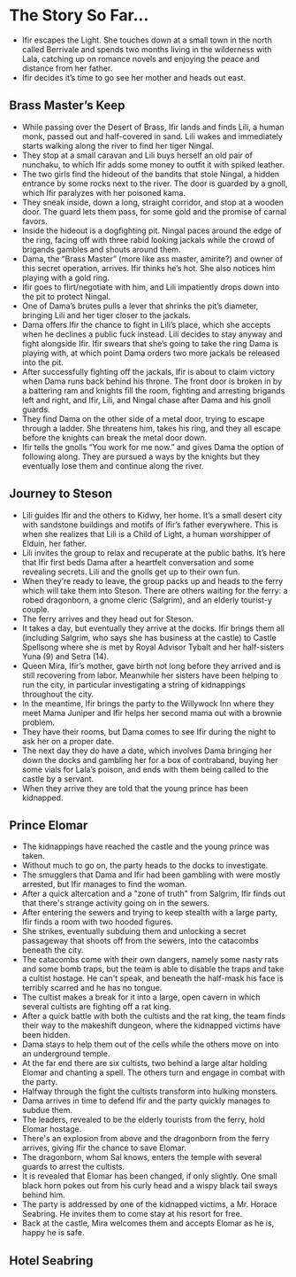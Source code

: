 # The Story So Far...
- Ifir escapes the Light. She touches down at a small town in the north called Berrivale and spends two months living in the wilderness with Lala, catching up on romance novels and enjoying the peace and distance from her father.
- Ifir decides it’s time to go see her mother and heads out east.

## Brass Master’s Keep
- While passing over the Desert of Brass, Ifir lands and finds Lili, a human monk, passed out and half-covered in sand. Lili wakes and immediately starts walking along the river to find her tiger Ningal.
- They stop at a small caravan and Lili buys herself an old pair of nunchaku, to which Ifir adds some money to outfit it with spiked leather.
- The two girls find the hideout of the bandits that stole Ningal, a hidden entrance by some rocks next to the river. The door is guarded by a gnoll, which Ifir paralyzes with her poisoned kama.
- They sneak inside, down a long, straight corridor, and stop at a wooden door. The guard lets them pass, for some gold and the promise of carnal favors.
- Inside the hideout is a dogfighting pit. Ningal paces around the edge of the ring, facing off with three rabid looking jackals while the crowd of brigands gambles and shouts around them.
- Dama, the “Brass Master” (more like ass master, amirite?) and owner of this secret operation, arrives. Ifir thinks he’s hot. She also notices him playing with a gold ring.
- Ifir goes to flirt/negotiate with him, and Lili impatiently drops down into the pit to protect Ningal.
- One of Dama’s brutes pulls a lever that shrinks the pit’s diameter, bringing Lili and her tiger closer to the jackals.
- Dama offers Ifir the chance to fight in Lili’s place, which she accepts when he declines a public fuck instead. Lili decides to stay anyway and fight alongside Ifir. Ifir swears that she’s going to take the ring Dama is playing with, at which point Dama orders two more jackals be released into the pit.
- After successfully fighting off the jackals, Ifir is about to claim victory when Dama runs back behind his throne. The front door is broken in by a battering ram and knights fill the room, fighting and arresting brigands left and right, and Ifir, Lili, and Ningal chase after Dama and his gnoll guards.
- They find Dama on the other side of a metal door, trying to escape through a ladder. She threatens him, takes his ring, and they all escape before the knights can break the metal door down.
- Ifir tells the gnolls “You work for me now.” and gives Dama the option of following along. They are pursued a ways by the knights but they eventually lose them and continue along the river.

## Journey to Steson
- Lili guides Ifir and the others to Kidwy, her home. It’s a small desert city with sandstone buildings and motifs of Ifir’s father everywhere. This is when she realizes that Lili is a Child of Light, a human worshipper of Elduin, her father.
- Lili invites the group to relax and recuperate at the public baths. It’s here that Ifir first beds Dama after a heartfelt conversation and some revealing secrets. Lili and the gnolls get up to their own fun.
- When they’re ready to leave, the group packs up and heads to the ferry which will take them into Steson. There are others waiting for the ferry: a robed dragonborn, a gnome cleric (Salgrim), and an elderly tourist-y couple.
- The ferry arrives and they head out for Steson. 
- It takes a day, but eventually they arrive at the docks. Ifir brings them all (including Salgrim, who says she has business at the castle) to Castle Spellsong where she is met by Royal Advisor Tybalt and her half-sisters Yuna (9) and Setra (14).
- Queen Mira, Ifir’s mother, gave birth not long before they arrived and is still recovering from labor. Meanwhile her sisters have been helping to run the city, in particular investigating a string of kidnappings throughout the city.
- In the meantime, Ifir brings the party to the Willywock Inn where they meet Mama Juniper and Ifir helps her second mama out with a brownie problem.
- They have their rooms, but Dama comes to see Ifir during the night to ask her on a proper date.
- The next day they do have a date, which involves Dama bringing her down the docks and gambling her for a box of contraband, buying her some vials for Lala’s poison, and ends with them being called to the castle by a servant.
- When they arrive they are told that the young prince has been kidnapped.

## Prince Elomar
- The kidnappings have reached the castle and the young prince was taken.
- Without much to go on, the party heads to the docks to investigate.
- The smugglers that Dama and Ifir had been gambling with were mostly arrested, but Ifir manages to find the woman.
- After a quick altercation and a "zone of truth" from Salgrim, Ifir finds out that there's strange activity going on in the sewers.
- After entering the sewers and trying to keep stealth with a large party, Ifir finds a room with two hooded figures.
- She strikes, eventually subduing them and unlocking a secret passageway that shoots off from the sewers, into the catacombs beneath the city.
- The catacombs come with their own dangers, namely some nasty rats and some bomb traps, but the team is able to disable the traps and take a cultist hostage. He can't speak, and beneath the half-mask his face is terribly scarred and he has no tongue.
- The cultist makes a break for it into a large, open cavern in which several cultists are fighting off a rat king.
- After a quick battle with both the cultists and the rat king, the team finds their way to the makeshift dungeon, where the kidnapped victims have been hidden.
- Dama stays to help them out of the cells while the others move on into an underground temple.
- At the far end there are six cultists, two behind a large altar holding Elomar and chanting a spell. The others turn and engage in combat with the party.
- Halfway through the fight the cultists transform into hulking monsters.
- Dama arrives in time to defend Ifir and the party quickly manages to subdue them.
- The leaders, revealed to be the elderly tourists from the ferry, hold Elomar hostage.
- There's an explosion from above and the dragonborn from the ferry arrives, giving Ifir the chance to save Elomar.
- The dragonborn, whom Sal knows, enters the temple with several guards to arrest the cultists.
- It is revealed that Elomar has been changed, if only slightly. One small black horn pokes out from his curly head and a wispy black tail sways behind him.
- The party is addressed by one of the kidnapped victims, a Mr. Horace Seabring. He invites them to come stay at his resort for free.
- Back at the castle, Mira welcomes them and accepts Elomar as he is, happy he is safe.

## Hotel Seabring

